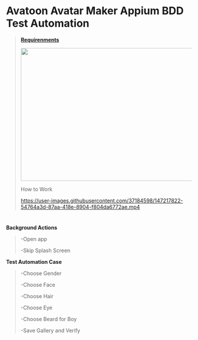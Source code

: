 # Avatoon Avatar Maker Appium BDD Test Automation

>[**Requirenments**](https://github.com/muhammetfurkandemiral/AppiumBDD/blob/master/pom.xml)
>
><img src="https://user-images.githubusercontent.com/37184598/147217918-eeca053c-b72f-4b16-8dd3-70fe56c43e27.png" width="500" height="360"/>
>
>How to Work
>
>https://user-images.githubusercontent.com/37184598/147217822-54764a3d-87aa-418e-8904-f804da6772ae.mp4
#

**Background Actions**
>-Open app
>
>-Skip Splash Screen

**Test Automation Case**
>-Choose Gender
>
>-Choose Face
>
>-Choose Hair
>
>-Choose Eye
>
>-Choose Beard for Boy
>
>-Save Gallery and Verify

